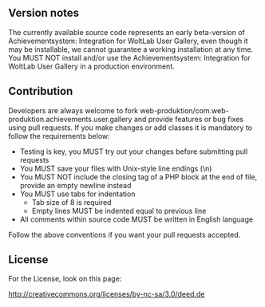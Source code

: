 Version notes
-------------

The currently available source code represents an early beta-version of Achievementsystem: Integration for WoltLab User Gallery, even though it may be installable, we cannot guarantee a working installation at any time. You MUST NOT install and/or use the Achievementsystem: Integration for WoltLab User Gallery in a production environment.

Contribution
------------

Developers are always welcome to fork web-produktion/com.web-produktion.achievements.user.gallery and provide features or bug fixes using pull requests. If you make changes or add classes it is mandatory to follow the requirements below:

* Testing is key, you MUST try out your changes before submitting pull requests
* You MUST save your files with Unix-style line endings (\n)
* You MUST NOT include the closing tag of a PHP block at the end of file, provide an empty newline instead
* You MUST use tabs for indentation
    * Tab size of 8 is required
    * Empty lines MUST be indented equal to previous line
* All comments within source code MUST be written in English language

Follow the above conventions if you want your pull requests accepted.

License
-------

For the License, look on this page:

http://creativecommons.org/licenses/by-nc-sa/3.0/deed.de
